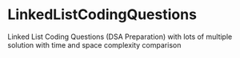 # LinkedListCodingQuestions
Linked List Coding Questions (DSA Preparation) with lots of multiple solution with time and space complexity comparison
